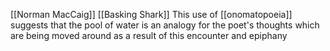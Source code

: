 [[Norman MacCaig]] [[Basking Shark]]
This use of [[onomatopoeia]] suggests that the pool of water is an analogy for the poet's thoughts which are being moved around as a result of this encounter and epiphany